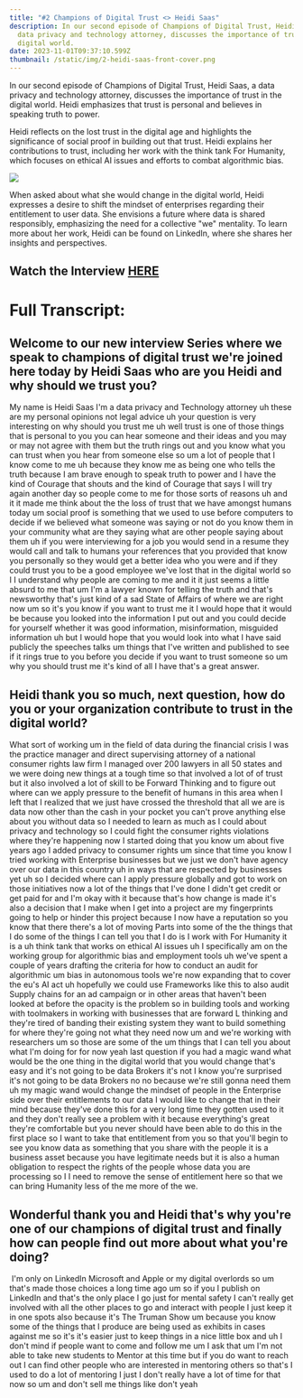 ```yaml
---
title: "#2 Champions of Digital Trust <> Heidi Saas"
description: In our second episode of Champions of Digital Trust, Heidi Saas, a
  data privacy and technology attorney, discusses the importance of trust in the
  digital world.
date: 2023-11-01T09:37:10.599Z
thumbnail: /static/img/2-heidi-saas-front-cover.png
---
```

In our second episode of Champions of Digital Trust, Heidi Saas, a data privacy and technology attorney, discusses the importance of trust in the digital world. Heidi emphasizes that trust is personal and believes in speaking truth to power. 

Heidi reflects on the lost trust in the digital age and highlights the significance of social proof in building out that trust. Heidi explains her contributions to trust, including her work with the think tank For Humanity, which focuses on ethical AI issues and efforts to combat algorithmic bias. 

![](/static/img/1638825061325.jpg)

When asked about what she would change in the digital world, Heidi expresses a desire to shift the mindset of enterprises regarding their entitlement to user data. She envisions a future where data is shared responsibly, emphasizing the need for a collective "we" mentality. To learn more about her work, Heidi can be found on LinkedIn, where she shares her insights and perspectives. 

## W﻿atch the Interview [HERE](https://youtu.be/xvEgPOjML_4)

# Full Transcript:

## Welcome to our new interview Series where we speak to champions of digital trust we're joined here today by Heidi Saas who are you Heidi and why should we trust you?

My name is Heidi Saas I'm a data privacy and Technology attorney uh these are my personal opinions not legal advice uh your question is very interesting on why should you trust me uh well trust is one of those things that is personal to you you can hear someone and their ideas and you may or may not agree with them but the truth rings out and you know what you can trust when you hear from someone else so um a lot of people that I know come to me uh because they know me as being one who tells the truth because I am brave enough to speak truth to power and I have the kind of Courage that shouts and the kind of Courage that says I will try again another day so people come to me for those sorts of reasons uh and it it made me think about the the loss of trust that we have amongst humans today um social proof is something that we used to use before computers to decide if we believed what someone was saying or not do you know them in your community what are they saying what are other people saying about them uh if you were interviewing for a job you would send in a resume they would call and talk to humans your references that you provided that know you personally so they would get a better idea who you were and if they could trust you to be a good employee we've lost that in the digital world so I I understand why people are coming to me and it it just seems a little absurd to me that um I'm a lawyer known for telling the truth and that's newsworthy that's just kind of a sad State of Affairs of where we are right now um so it's you know if you want to trust me it I would hope that it would be because you looked into the information I put out and you could decide for yourself whether it was good information, misinformation, misguided information uh but I would hope that you would look into what I have said publicly the speeches talks um things that I've written and published to see if it rings true to you before you decide if you want to trust someone so um why you should trust me it's kind of all I have that's a great answer.

## **Heidi thank you so much, next question, how do you or your organization contribute to trust in the digital world?** 

What sort of working um in the field of data during the financial crisis I was the practice manager and direct supervising attorney of a national consumer rights law firm I managed over 200 lawyers in all 50 states and we were doing new things at a tough time so that involved a lot of of trust but it also involved a lot of skill to be Forward Thinking and to figure out where can we apply pressure to the benefit of humans in this area when I left that I realized that we just have crossed the threshold that all we are is data now other than the cash in your pocket you can't prove anything else about you without data so I needed to learn as much as I could about privacy and technology so I could fight the consumer rights violations where they're happening now I started doing that you know um about five years ago I added privacy to consumer rights um since that time you know I tried working with Enterprise businesses but we just we don't have agency over our data in this country uh in ways that are respected by businesses yet uh so I decided where can I apply pressure globally and got to work on those initiatives now a lot of the things that I've done I didn't get credit or get paid for and I'm okay with it because that's how change is made it's also a decision that I make when I get into a project are my fingerprints going to help or hinder this project because I now have a reputation so you know that there there's a lot of moving Parts into some of the the things that I do some of the things I can tell you that I do is I work with For Humanity it is a uh think tank that works on ethical AI issues uh I specifically am on the working group for algorithmic bias and employment tools uh we've spent a couple of years drafting the criteria for how to conduct an audit for algorithmic um bias in autonomous tools we're now expanding that to cover the eu's AI act uh hopefully we could use Frameworks like this to also audit Supply chains for an ad campaign or in other areas that haven't been looked at before the opacity is the problem so in building tools and working with toolmakers in working with businesses that are forward L thinking and they're tired of banding their existing system they want to build something for where they're going not what they need now um and we're working with researchers um so those are some of the um things that I can tell you about what I'm doing for for now yeah last question if you had a magic wand what would be the one thing in the digital world that you would change that's easy and it's not going to be data Brokers it's not I know you're surprised it's not going to be data Brokers no no because we're still gonna need them uh my magic wand would change the mindset of people in the Enterprise side over their entitlements to our data I would like to change that in their mind because they've done this for a very long time they gotten used to it and they don't really see a problem with it because everything's great they're comfortable but you never should have been able to do this in the first place so I want to take that entitlement from you so that you'll begin to see you know data as something that you share with the people it is a business asset because you have legitimate needs but it is also a human obligation to respect the rights of the people whose data you are processing so I I need to remove the sense of entitlement here so that we can bring Humanity less of the me more of the we. 

## **Wonderful thank you and Heidi that's why you're one of our champions of digital trust and finally how can people find out more about what you're doing?**

 I'm only on LinkedIn Microsoft and Apple or my digital overlords so um that's made those choices a long time ago um so if you I publish on LinkedIn and that's the only place I go just for mental safety I can't really get involved with all the other places to go and interact with people I just keep it in one spots also because it's The Truman Show um because you know some of the things that I produce are being used as exhibits in cases against me so it's it's easier just to keep things in a nice little box and uh I don't mind if people want to come and follow me um I ask that um I'm not able to take new students to Mentor at this time but if you do want to reach out I can find other people who are interested in mentoring others so that's I used to do a lot of mentoring I just I don't really have a lot of time for that now so um and don't sell me things like don't yeah